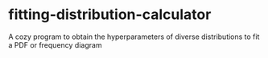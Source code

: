 # fitting-distribution-calculator
A cozy program to obtain the hyperparameters of diverse distributions to fit a PDF or frequency diagram
